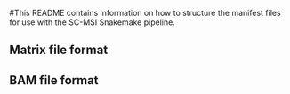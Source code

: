 #This README contains information on how to structure the manifest files for use with the SC-MSI Snakemake pipeline. 

## Matrix file format


## BAM file format
